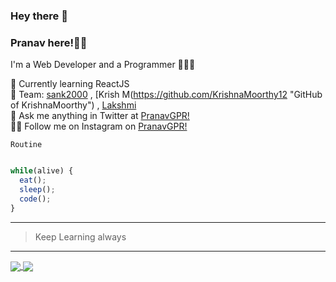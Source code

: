 ### Hey there 👋

### Pranav here!🧑🏻

 I'm a Web Developer and a Programmer 👨🏻‍💻

 🌱 Currently learning ReactJS<br>
 👯 Team: [sank2000](https://github.com/sank2000 "GitHub of Santhosh")  , [Krish M(https://github.com/KrishnaMoorthy12 "GitHub of KrishnaMoorthy") , [Lakshmi](https://github.com/Lakshmi2k1 "GitHub of Lakshmi")<br>
 💬 Ask me anything in Twitter at [PranavGPR!](https://twitter.com/pranav_gpr "Twitter account of mee!!!")<br>
 ✌🏻 Follow me on Instagram on [PranavGPR!](https://instagram.com/i_m_mystrix "Insta account of mee!!!")

 `Routine`
 
 ```javascript
 
 while(alive) {
   eat();
   sleep();
   code();
 }
 ```
 ---
 
>Keep Learning always

***

 <a href="#stats">
<img align="center" src="https://github-readme-stats-git-master.pranavgpr.vercel.app/api?username=PranavGPR&show_icons=true&theme=tokyonight" />
</a>
  
<a href="#stats">
<img align="center" src = "https://github-readme-stats-git-master.pranavgpr.vercel.app/api/top-langs/?username=PranavGPR&layout=compact" />
</a>
